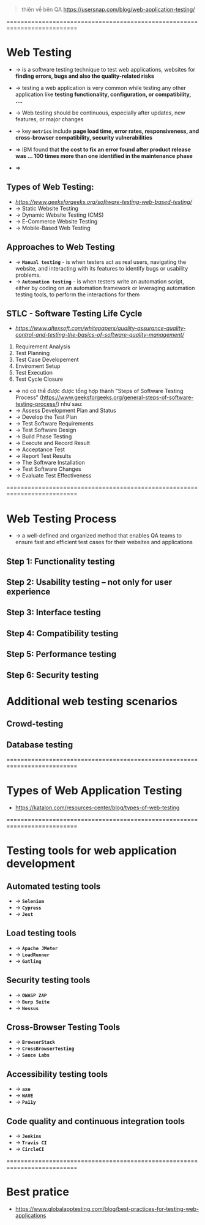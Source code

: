> thiên về bên QA
> https://usersnap.com/blog/web-application-testing/

==========================================================================
# Web Testing
* -> is a software testing technique to test web applications, websites for **finding errors, bugs and also the quality-related risks**
* -> testing a web application is very common while testing any other application like **testing functionality, configuration, or compatibility, ....**

* -> Web testing should be continuous, especially after updates, new features, or major changes
* -> key **`metrics`** include **page load time, error rates, responsiveness, and cross-browser compatibility, security vulnerabilities**

* => IBM found that **the cost to fix an error found after product release was ... 100 times more than one identified in the maintenance phase**
* => 

## Types of Web Testing:
* _https://www.geeksforgeeks.org/software-testing-web-based-testing/_
* -> Static Website Testing
* -> Dynamic Website Testing (CMS)
* -> E-Commerce Website Testing
* -> Mobile-Based Web Testing
 
## Approaches to Web Testing
* -> **`Manual testing`** - is when testers act as real users, navigating the website, and interacting with its features to identify bugs or usability problems.
* -> **`Automation testing`** - is when testers write an automation script, either by coding on an automation framework or leveraging automation testing tools, to perform the interactions for them

## STLC - Software Testing Life Cycle
* _https://www.altexsoft.com/whitepapers/quality-assurance-quality-control-and-testing-the-basics-of-software-quality-management/_
1. Requirement Analysis
2. Test Planning
3. Test Case Developement
4. Enviroment Setup
5. Test Execution
6. Test Cycle Closure

* => nó có thể được được tổng hợp thành "Steps of Software Testing Process" (https://www.geeksforgeeks.org/general-steps-of-software-testing-process/) như sau:
* -> Assess Development Plan and Status
* -> Develop the Test Plan
* -> Test Software Requirements
* -> Test Software Design
* -> Build Phase Testing
* -> Execute and Record Result
* -> Acceptance Test
* -> Report Test Results
* -> The Software Installation
* -> Test Software Changes
* -> Evaluate Test Effectiveness

==========================================================================
# Web Testing Process
* -> a well-defined and organized method that enables QA teams to ensure fast and efficient test cases for their websites and applications

## Step 1: Functionality testing

## Step 2: Usability testing – not only for user experience

## Step 3: Interface testing

## Step 4: Compatibility testing

## Step 5: Performance testing

## Step 6: Security testing

# Additional web testing scenarios

## Crowd-testing

## Database testing

==========================================================================
# Types of Web Application Testing
* https://katalon.com/resources-center/blog/types-of-web-testing

==========================================================================
# Testing tools for web application development

## Automated testing tools
* -> **`Selenium`**
* -> **`Cypress`**
* -> **`Jest`**

## Load testing tools
* -> **`Apache JMeter`**
* -> **`LoadRunner`**
* -> **`Gatling`**

## Security testing tools
* -> **`OWASP ZAP`**
* -> **`Burp Suite`**
* -> **`Nessus`**

## Cross-Browser Testing Tools
* -> **`BrowserStack`**
* -> **`CrossBrowserTesting`**
* -> **`Sauce Labs`**

## Accessibility testing tools
* -> **`axe`**
* -> **`WAVE`**
* -> **`Pa11y`**

## Code quality and continuous integration tools
* -> **`Jenkins`**
* -> **`Travis CI`**
* -> **`CircleCI`**

==========================================================================
# Best pratice
* https://www.globalapptesting.com/blog/best-practices-for-testing-web-applications
